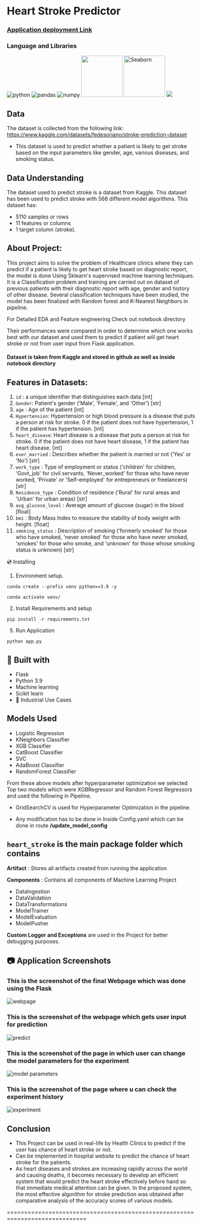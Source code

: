 # Heart Stroke Predictor

### [Application deployment Link](https://heart-stroke-predictor-ineuron.herokuapp.com/)

### Language and Libraries

<p>
<a><img src="https://img.shields.io/badge/Python-FFD43B?style=for-the-badge&logo=python&logoColor=darkgreen" alt="python"/></a>
<a><img src="https://img.shields.io/badge/Pandas-2C2D72?style=for-the-badge&logo=pandas&logoColor=white" alt="pandas"/></a>
<a><img src="https://img.shields.io/badge/Numpy-777BB4?style=for-the-badge&logo=numpy&logoColor=white" alt="numpy"/></a>
 <a><img src="https://matplotlib.org/_static/logo2_compressed.svg"width="110"/></a>
<a><img src="https://seaborn.pydata.org/_static/logo-wide-lightbg.svg" alt="Seaborn"width="110"/></a>
<a><img src="https://img.shields.io/badge/flask-%23000.svg?style=for-the-badge&logo=flask&logoColor=white"></a>
</p>


## Data
The dataset is collected from the following link:
https://www.kaggle.com/datasets/fedesoriano/stroke-prediction-dataset

* This dataset is used to predict whether a patient is likely to get stroke based on the input parameters like gender, age, various diseases, and smoking status.

## Data Understanding
The dataset used to predict stroke is a dataset from Kaggle. This dataset has been used to predict stroke with 566 different model algorithms. This dataset has:
- 5110 samples or rows
- 11 features or columns 
- 1 target column (stroke).

## About Project:
This project aims to solve the problem of Healthcare clinics where they can predict if a patient is likely to get heart stroke based on diagnostic report, the model is done  Using Sklearn's supervised machine learning techniques. It is a Classification problem and training are carried out on dataset of previous patients with their diagnostic report with age, gender and history of other disease. Several classification techniques have been studied, the model has been finalized with Random forest and K-Nearest Neighbors in pipeline.

For Detailed EDA and Feature engineering Check out notebook directory 

Their performances were compared in order to determine which one works best with our dataset and used them to predict if patient will get heart stroke or not from user input from Flask application.

#### Dataset is taken from Kaggle and stored in github as well as inside notebook directory 


## Features in Datasets:
1. `id` : a unique identifier that distinguishes each data [int]
2. `Gender`: Patient's gender ('Male', 'Female', and 'Other') [str]
3. `age` : Age of the patient [int]
4. `Hypertension`: Hypertension or high blood pressure is a disease that puts a person at risk for stroke. 0 if the patient does not have hypertension, 1 if the patient has hypertension. [int]
5. `heart_disease`: Heart disease is a disease that puts a person at risk for stroke. 0 if the patient does not have heart disease, 1 if the patient has heart disease. [int]
6. `ever_married` : Describes whether the patient is married or not ('Yes' or 'No') [str]
7. `work_type` : Type of employment or status ('children' for children, 'Govt_job' for civil servants, 'Never_worked' for those who have never worked, 'Private' or 'Self-employed' for entrepreneurs or freelancers) [str]
8. `Residence_type` : Condition of residence ('Rural' for rural areas and 'Urban' for urban areas) [str]
9. `avg_glucose_level` : Average amount of glucose (sugar) in the blood [float]
10. `bmi` : Body Mass Index to measure the stability of body weight with height. [float]
11. `smoking_status` : Description of smoking ('formerly smoked' for those who have smoked, 'never smoked' for those who have never smoked, 'smokes' for those who smoke, and 'unknown' for those whose smoking status is unknown) [str]

💿 Installing
1. Environment setup.
```
conda create --prefix venv python==3.9 -y
```
```
conda activate venv/
````
2. Install Requirements and setup
```
pip install -r requirements.txt
```
5. Run Application
```
python app.py
```

## 🔧 Built with
- Flask
- Python 3.9
- Machine learning
- Scikit learn
- 🏦 Industrial Use Cases

## Models Used
* Logistic Regression
* KNeighbors Classifier
* XGB Classifier
* CatBoost Classifier
* SVC
* AdaBoost Classifier
* RandomForest Classifier

From these above models after hyperparameter optimization we selected Top two models which were XGBRegressor and Random Forest Regressors and used the following in Pipeline.

* GridSearchCV is used for Hyperparameter Optimization in the pipeline.

* Any modification has to be done in  Inside Config.yaml which can be done in route **/update_model_config**

## `heart_stroke` is the main package folder which contains 

**Artifact** : Stores all artifacts created from running the application

**Components** : Contains all components of Machine Learning Project
- DataIngestion
- DataValidation
- DataTransformations
- ModelTrainer
- ModelEvaluation
- ModelPusher

**Custom Logger and Exceptions** are used in the Project for better debugging purposes.

## 📷 Application Screenshots
### **This is the screenshot of the final Webpage which was done using the Flask**
![webpage](static/webpage.png)

### **This is the screenshot of the webpage which gets user input for prediction**
![predict](static/predictform.png)

### **This is the screenshot of the page in which user can change the model parameters for the experiment**
![model parameters](static/updateform.png)

### **This is the screenshot of the page where u can check the experiment history**
![experiment](static/experiment.png)

## Conclusion
- This Project can be used in real-life by Health Clinics to predict if the user has chance of heart stroke or not.
- Can be implemented in hospital website to predict the chance of heart stroke for the patients.
- As heart diseases and strokes are increasing rapidly across the world and causing deaths, it becomes necessary to develop an efficient system that would predict the heart stroke effectively before hand so that immediate medical attention can be given. In the proposed system, the most effective algorithm for stroke prediction was obtained after comparative analysis of the accuracy scores of various models.

=============================================================================


